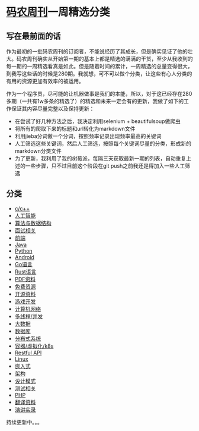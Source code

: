 # [码农周刊](https://weekly.manong.io/)一周精选分类

## 写在最前面的话

作为最初的一批码农周刊的订阅者，不能说经历了其成长，但是确实见证了他的壮大。码农周刊确实从开始第一期的基本上都是精选的满满的干货，至少从我收到的每一期的一周精选看真是如此。但是随着时间的累计，一周精选的总量变得很大，到我写这些话的时候是280期。我就想，可不可以做个分类，让这些有心人分类的有用的资源更加有效率的被运用。

作为一个程序员，尽可能的让机器做事是我们的本能，所以，对于这已经存在280多期（一共有1w多条的精选了）的精选和未来一定会有的更新，我做了如下的工作保证其内容尽量完整以及保持更新：

- 在尝试了好几种方法之后，我决定利用selenium + beautifulsoup做爬虫
- 将所有的爬取下来的标题和url转化为markdown文件
- 利用jieba分词做一个分词，按照频率记录出现频率最高的关键词
- 人工筛选这些关键词，然后人工筛选，按照每个关键词尽量的分类，形成新的markdown分类文件
- 为了更新，我利用了我的树莓派，每隔三天获取最新一期的列表，自动重复上述的一些步骤，只不过目前这个阶段在git push之前我还是得加入一些人工筛选

## 分类
- [c/c++](docs/CPPLinks.md)
- [人工智能](docs/AILinks.md)
- [算法与数据结构](docs/AlgLinks.md)
- [面试相关](docs/InterviewLinks.md) 
- [前端](docs/FrontendLinks.md) 
- [Java](docs/JavaLinks.md)
- [Python](docs/PythonLists.md)
- [Android](docs/AndroidLinks.md)
- [Go语言](docs/GoLinks.md)
- [Rust语言](docs/RustLinks.md)
- [PDF资料](docs/PDFLinks.md)
- [免费资源](docs/FreeLists.md) 
- [开源资料](docs/OpenSourceLinks.md)
- [游戏开发](docs/GameDevLinks.md)
- [计算机网络](docs/NetworkLists.md)
- [多线程/并发](docs/ConThreadLists.md)
- [大数据](docs/BigDataLinks.md)
- [数据库](docs/DatabaseLinks.md)
- [分布式系统](docs/DisSysLinks.md)
- [容器/虚拟化/k8s](docs/ContainerLinks.md)
- [Restful API](docs/DRestfulAPILinks.md)
- [Linux](docs/LinuxLists.md)
- [嵌入式](docs/EmbededLinks.md) 
- [架构](docs/ArchitectureLists.md) 
- [设计模式](docs/DesignModeLists.md)
- [测试相关](docs/TestingLinks.md)
- [PHP](docs/PHPLists.md) 
- [翻译资料](docs/TranslateLinks.md) 
- [演讲实录](docs/SpeechLinks.md)

持续更新中。。。 
